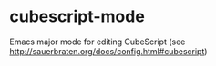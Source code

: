 cubescript-mode
===============

Emacs major mode for editing CubeScript (see http://sauerbraten.org/docs/config.html#cubescript)